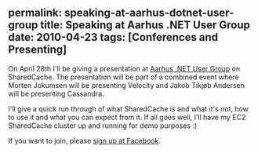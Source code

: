 permalink: speaking-at-aarhus-dotnet-user-group
title: Speaking at Aarhus .NET User Group
date: 2010-04-23
tags: [Conferences and Presenting]
---
On April 28th I'll be giving a presentation at [Aarhus .NET User Group](http://www.anug.dk/) on SharedCache. The presentation will be part of a combined event where Morten Jokumsen will be presenting Velocity and Jakob Tikjøb Andersen will be presenting Cassandra.

<!-- more -->

I'll give a quick run through of what SharedCache is and what it's not, how to use it and what you can expect from it. If all goes well, I'll have my EC2 SharedCache cluster up and running for demo purposes :)

If you want to join, please [sign up at Facebook](http://www.facebook.com/event.php?eid=109698295736298).
